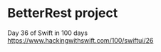 BetterRest project
==================

Day 36 of Swift in 100 days
https://www.hackingwithswift.com/100/swiftui/26
